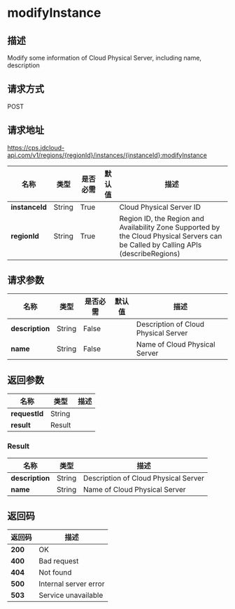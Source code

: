 # modifyInstance


## 描述
Modify some information of Cloud Physical Server, including name, description

## 请求方式
POST

## 请求地址
https://cps.jdcloud-api.com/v1/regions/{regionId}/instances/{instanceId}:modifyInstance

|名称|类型|是否必需|默认值|描述|
|---|---|---|---|---|
|**instanceId**|String|True| |Cloud Physical Server ID|
|**regionId**|String|True| |Region ID, the Region and Availability Zone Supported by the Cloud Physical Servers can be Called by Calling APIs (describeRegions)|

## 请求参数
|名称|类型|是否必需|默认值|描述|
|---|---|---|---|---|
|**description**|String|False| |Description of Cloud Physical Server|
|**name**|String|False| |Name of Cloud Physical Server|


## 返回参数
|名称|类型|描述|
|---|---|---|
|**requestId**|String| |
|**result**|Result| |

### Result
|名称|类型|描述|
|---|---|---|
|**description**|String|Description of Cloud Physical Server|
|**name**|String|Name of Cloud Physical Server|

## 返回码
|返回码|描述|
|---|---|
|**200**|OK|
|**400**|Bad request|
|**404**|Not found|
|**500**|Internal server error|
|**503**|Service unavailable|
